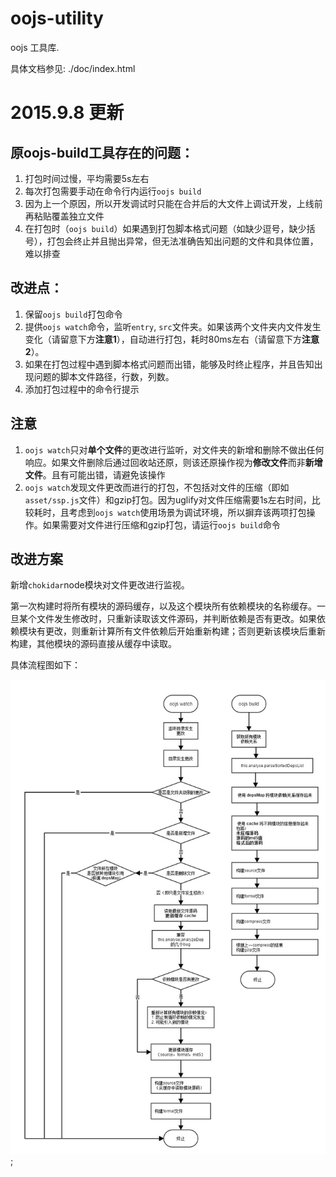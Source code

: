 oojs-utility
============
oojs 工具库.

具体文档参见:
./doc/index.html

# 2015.9.8 更新

## 原oojs-build工具存在的问题：

1. 打包时间过慢，平均需要5s左右
2. 每次打包需要手动在命令行内运行`oojs build`
3. 因为上一个原因，所以开发调试时只能在合并后的大文件上调试开发，上线前再粘贴覆盖独立文件
4. 在打包时（`oojs build`）如果遇到打包脚本格式问题（如缺少逗号，缺少括号），打包会终止并且抛出异常，但无法准确告知出问题的文件和具体位置，难以排查

## 改进点：

1. 保留`oojs build`打包命令
2. 提供`oojs watch`命令，监听`entry`, `src`文件夹。如果该两个文件夹内文件发生变化（请留意下方**注意1**），自动进行打包，耗时80ms左右（请留意下方**注意2**）。
3. 如果在打包过程中遇到脚本格式问题而出错，能够及时终止程序，并且告知出现问题的脚本文件路径，行数，列数。
4. 添加打包过程中的命令行提示

## 注意

1. `oojs watch`只对**单个文件**的更改进行监听，对文件夹的新增和删除不做出任何响应。如果文件删除后通过回收站还原，则该还原操作视为**修改文件**而非**新增文件**。且有可能出错，请避免该操作
2. `oojs watch`发现文件更改而进行的打包，不包括对文件的压缩（即如`asset/ssp.js`文件）和gzip打包。因为uglify对文件压缩需要1s左右时间，比较耗时，且考虑到`oojs watch`使用场景为调试环境，所以摒弃该两项打包操作。如果需要对文件进行压缩和gzip打包，请运行`oojs build`命令

## 改进方案

新增`chokidar`node模块对文件更改进行监视。

第一次构建时将所有模块的源码缓存，以及这个模块所有依赖模块的名称缓存。一旦某个文件发生修改时，只重新读取该文件源码，并判断依赖是否有更改。如果依赖模块有更改，则重新计算所有文件依赖后开始重新构建；否则更新该模块后重新构建，其他模块的源码直接从缓存中读取。

具体流程图如下：

![workflow](./doc/oojs_build_workflow.jpg);